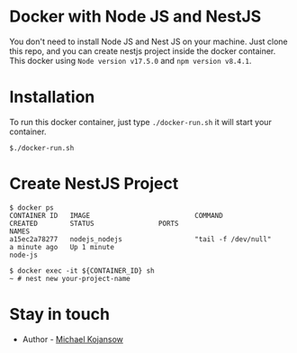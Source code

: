 # Docker with Node JS and NestJS

You don't need to install Node JS and Nest JS on your machine. Just clone this repo, and you can create nestjs project inside the docker container.
This docker using `Node version v17.5.0` and `npm version v8.4.1`.

# Installation

To run this docker container, just type `./docker-run.sh` it will start your container.

```
$./docker-run.sh
```

# Create NestJS Project

```
$ docker ps
CONTAINER ID   IMAGE                          COMMAND                  CREATED        STATUS                PORTS                                       NAMES
a15ec2a78277   nodejs_nodejs                  "tail -f /dev/null"      a minute ago   Up 1 minute                                                       node-js

$ docker exec -it ${CONTAINER_ID} sh
~ # nest new your-project-name
```

# Stay in touch

-   Author - [Michael Kojansow](https://twitter.com/KojansowNeyer)
